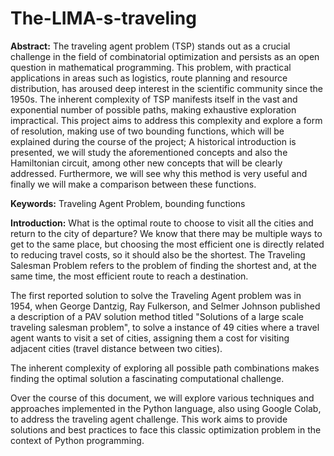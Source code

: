 # The-LIMA-s-traveling

**Abstract:** The traveling agent problem (TSP) stands out as a crucial challenge in the field of combinatorial optimization and persists as an open question in mathematical programming. This problem, with practical applications in areas such as logistics, route planning and resource distribution, has aroused deep interest in the scientific community since the 1950s. The inherent complexity of TSP manifests itself in the vast and exponential number of possible paths, making exhaustive exploration impractical. This project aims to address this complexity and explore a form of resolution, making use of two bounding functions, which will be explained during the course of the project; A historical introduction is presented, we will study the aforementioned concepts and also the Hamiltonian circuit, among other new concepts that will be clearly addressed.
Furthermore, we will see why this method is very useful and finally we will make a comparison between these functions.

**Keywords:** Traveling Agent Problem, bounding functions

**Introduction:** What is the optimal route to choose to visit all the cities and return to the city of departure? We know that there may be multiple ways to get to the same place, but choosing the most efficient one is directly related to reducing travel costs, so it should also be the shortest. The Traveling Salesman Problem refers to the problem of finding the shortest and, at the same time, the most efficient route to reach a destination.

The first reported solution to solve the Traveling Agent problem was in 1954, when George Dantzig, Ray Fulkerson, and Selmer Johnson published a description of a PAV solution method titled "Solutions of a large scale traveling salesman problem", to solve a instance of 49 cities where a travel agent wants to visit a set of cities, assigning them a cost for visiting adjacent cities (travel distance between two cities).

  The inherent complexity of exploring all possible path combinations makes finding the optimal solution a fascinating computational challenge.

Over the course of this document, we will explore various techniques and approaches implemented in the Python language, also using Google Colab, to address the traveling agent challenge. This work aims to provide solutions and best practices to face this classic optimization problem in the context of Python programming.
